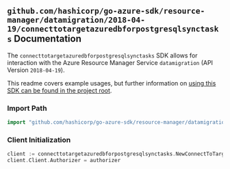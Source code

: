 
## `github.com/hashicorp/go-azure-sdk/resource-manager/datamigration/2018-04-19/connecttotargetazuredbforpostgresqlsynctasks` Documentation

The `connecttotargetazuredbforpostgresqlsynctasks` SDK allows for interaction with the Azure Resource Manager Service `datamigration` (API Version `2018-04-19`).

This readme covers example usages, but further information on [using this SDK can be found in the project root](https://github.com/hashicorp/go-azure-sdk/tree/main/docs).

### Import Path

```go
import "github.com/hashicorp/go-azure-sdk/resource-manager/datamigration/2018-04-19/connecttotargetazuredbforpostgresqlsynctasks"
```


### Client Initialization

```go
client := connecttotargetazuredbforpostgresqlsynctasks.NewConnectToTargetAzureDbForPostgreSqlSyncTasksClientWithBaseURI("https://management.azure.com")
client.Client.Authorizer = authorizer
```


